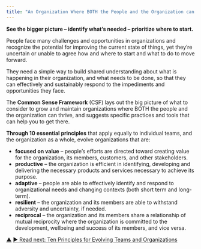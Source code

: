 ```yaml
---
title: "An Organization Where BOTH the People and the Organization can Thrive"
---
```




**See the bigger picture – identify what’s needed – prioritize where to start.**

People face many challenges and opportunities in organizations and recognize the potential for improving the current state of things, yet they’re uncertain or unable to agree how and where to start and what to do to move forward.

They need a simple way to build shared understanding about what is happening in their organization, and what needs to be done, so that they can effectively and sustainably respond to the impediments and opportunities they face.

The **Common Sense Framework** (CSF) lays out the big picture of what to consider to grow and maintain organizations where BOTH the people and the organization can thrive, and suggests specific practices and tools that can help you to get there.

**Through 10 essential principles** that apply equally to individual teams, and the organization as a whole, evolve organizations that are:

-   **focused on value** – people’s efforts are directed toward creating value for the organization, its members, customers, and other stakeholders.
-   **productive** – the organization is efficient in identifying, developing and delivering the necessary products and services necessary to achieve its purpose.
-   **adaptive** – people are able to effectively identify and respond to organizational needs and changing contexts (both short term and long-term).
-   **resilient** – the organization and its members are able to withstand adversity and uncertainty, if needed.
-   **reciprocal** – the organization and its members share a relationship of mutual reciprocity where the organization is committed to the development, wellbeing and success of its members, and vice versa.


<div class="bottom-nav">
<a href="csf.html" title="Up: A Common Sense Framework for Organizations and Teams">▲</a> <a href="ten-principles.html" title="Read next: Ten Principles for Evolving Teams and Organizations">▶ Read next: Ten Principles for Evolving Teams and Organizations</a>
</div>


<script type="text/javascript">
Mousetrap.bind('g n', function() {
    window.location.href = 'ten-principles.html';
    return false;
});
</script>

